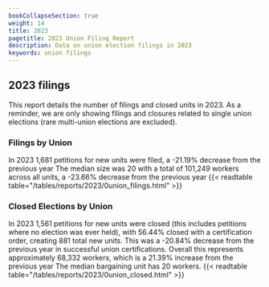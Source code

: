 ```yaml
---
bookCollapseSection: true
weight: 14
title: 2023
pagetitle: 2023 Union Filing Report
description: Data on union election filings in 2023
keywords: union filings
---
```


## 2023 filings

This report details the number of filings and closed units in 2023. As a reminder, we are only showing filings and closures related to single union elections (rare multi-union elections are excluded).

### Filings by Union
In 2023 1,681 petitions for new units were filed, a -21.19% decrease from the previous year The median size was 20 with a total of 101,249 workers across all units, a -23.66% decrease from the previous year
{{< readtable table="/tables/reports/2023/0union_filings.html" >}}

### Closed Elections by Union
In 2023 1,561 petitions for new units were closed (this includes petitions where no election was ever held), with 56.44% closed with a certification order, creating 881 total new units. This was a -20.84% decrease from the previous year in successful union certifications. Overall this represents approximately 68,332 workers, which is a 21.39% increase from the previous year The median bargaining unit has 20 workers.
{{< readtable table="/tables/reports/2023/0union_closed.html" >}}
